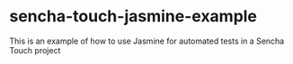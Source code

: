 sencha-touch-jasmine-example
============================

This is an example of how to use Jasmine for automated tests in a Sencha Touch project
